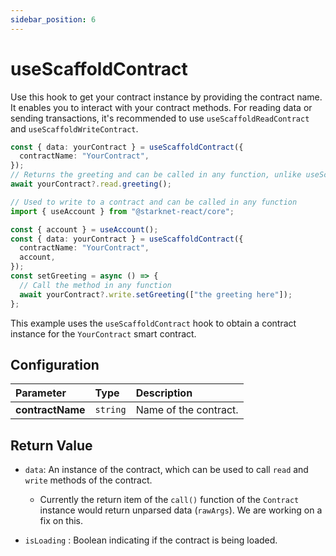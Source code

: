 ```yaml
---
sidebar_position: 6
---
```


# useScaffoldContract

Use this hook to get your contract instance by providing the contract name. It enables you to interact with your contract methods.
For reading data or sending transactions, it's recommended to use `useScaffoldReadContract` and `useScaffoldWriteContract`.

```ts
const { data: yourContract } = useScaffoldContract({
  contractName: "YourContract",
});
// Returns the greeting and can be called in any function, unlike useScaffoldReadContract
await yourContract?.read.greeting();

// Used to write to a contract and can be called in any function
import { useAccount } from "@starknet-react/core";

const { account } = useAccount();
const { data: yourContract } = useScaffoldContract({
  contractName: "YourContract",
  account,
});
const setGreeting = async () => {
  // Call the method in any function
  await yourContract?.write.setGreeting(["the greeting here"]);
};
```

This example uses the `useScaffoldContract` hook to obtain a contract instance for the `YourContract` smart contract.

## Configuration

| Parameter        | Type     | Description           |
| :--------------- | :------- | :-------------------- |
| **contractName** | `string` | Name of the contract. |

## Return Value

- `data`: An instance of the contract, which can be used to call `read` and `write` methods of the contract.

  - Currently the return item of the `call()` function of the `Contract` instance would return unparsed data (`rawArgs`). We are working on a fix on this.

- `isLoading` : Boolean indicating if the contract is being loaded.
